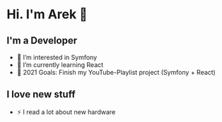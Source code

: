 # Hi. I'm Arek 👋

## I'm a Developer

- 👀 I’m interested in Symfony
- 🌱 I’m currently learning React
- 🥅 2021 Goals: Finish my YouTube-Playlist project (Symfony + React)

## I love new stuff
- ⚡ I read a lot about new hardware

